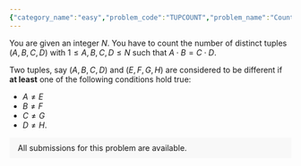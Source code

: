 ```yaml
---
{"category_name":"easy","problem_code":"TUPCOUNT","problem_name":"Counting Tuples","problemComponents":{"constraints":"- $1 \\leq T \\leq 10$\n- $1 \\leq N \\leq 10^6$\n","constraintsState":true,"subtasks":"","subtasksState":false,"inputFormat":"- First line will contain $T$, number of testcases. Then the testcases follow.\n- Each testcase contains a single integer on a new line - $N$, as described in the problem statement\n","inputFormatState":true,"outputFormat":"For each testcase, output the answer on a new line - the number of tuples as described in the problem statement.\n","outputFormatState":true,"sampleTestCases":{"0":{"id":1,"input":"3\n3\n50\n35","output":"15\n10950\n4831","explanation":"**Test case $1$:**\nFollowing tuples satisfy the given condition:\n- (1, 1, 1, 1)\n- (1, 2, 2, 1)\n- (1, 3, 3, 1)\n- (2, 1, 1, 2)\n- (2, 2, 2, 2)\n- (2, 3, 3, 2)\n- (3, 1, 1, 3)\n- (3, 2, 2, 3)\n- (3, 3, 3, 3)\n- (1, 2, 1, 2)\n- (2, 1, 2, 1)\n- (1, 3, 1, 3)\n- (3, 1, 3, 1)\n- (2, 3, 2, 3)\n- (3, 2, 3, 2)\n\n$A \\cdot B = C \\cdot D$ holds true for all these tuples.","isDeleted":false}}},"video_editorial_url":"https://youtu.be/UcikkqBuZSw","languages_supported":{"0":"CPP14","1":"C","2":"JAVA","3":"PYTH 3.6","4":"CPP17","5":"PYTH","6":"PYP3","7":"CS2","8":"ADA","9":"PYPY","10":"TEXT","11":"PAS fpc","12":"NODEJS","13":"RUBY","14":"PHP","15":"GO","16":"HASK","17":"TCL","18":"PERL","19":"SCALA","20":"LUA","21":"kotlin","22":"BASH","23":"JS","24":"LISP sbcl","25":"rust","26":"PAS gpc","27":"BF","28":"CLOJ","29":"R","30":"D","31":"CAML","32":"FORT","33":"ASM","34":"swift","35":"FS","36":"WSPC","37":"LISP clisp","38":"SQL","39":"SCM guile","40":"PERL6","41":"ERL","42":"CLPS","43":"ICK","44":"NICE","45":"PRLG","46":"ICON","47":"COB","48":"SCM chicken","49":"PIKE","50":"SCM qobi","51":"ST","52":"SQLQ","53":"NEM"},"max_timelimit":1,"source_sizelimit":50000,"problem_author":"aryanag_adm","problem_tester":"","date_added":"27-09-2021","tags":{"0":"aryanag_adm","1":"easy","2":"euler","3":"start14"},"problem_difficulty_level":"Unavailable","best_tag":"Euler Totient Function","editorial_url":"https://discuss.codechef.com/problems/TUPCOUNT","time":{"view_start_date":1632936600,"submit_start_date":1632936600,"visible_start_date":1632936600,"end_date":1735669800},"is_direct_submittable":false,"problemDiscussURL":"https://discuss.codechef.com/search?q=TUPCOUNT","is_proctored":false,"visitedContests":{},"layout":"problem"}
---
```

You are given an integer $N$. You have to count the number of distinct tuples $(A, B, C, D)$ with $1 \leq A, B, C, D \leq N$ such that $A \cdot B = C \cdot D$. 

Two tuples, say $(A, B, C, D)$ and $(E, F, G, H)$ are considered to be different if **at least** one of the following conditions hold true: 
- $A \neq E$ 
- $B \neq F$
- $C \neq G$
- $D \neq H$.
<aside style='background: #f8f8f8;padding: 10px 15px;'><div>All submissions for this problem are available.</div></aside>